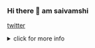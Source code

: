 ### Hi there 👋 am saivamshi
[twitter](https://twitter.com/saivamshi_88)
<details>
<summary> click for more info </summary>
- 📖 I’m currently studying  btech 2nd year
- 🌱 I’m currently learning kubernetes
- 🤔 I’m looking for help with open source contribution's
</details>
